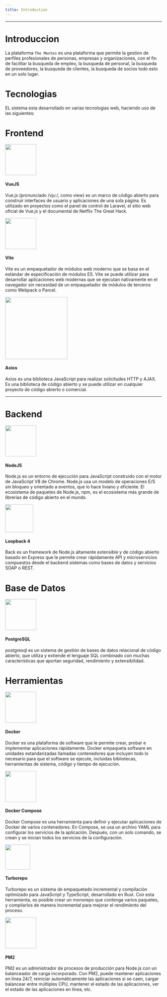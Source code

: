 ```yaml
---
title: Introduction
---
```


---

# Introduccion

La plataforma `The Mentes` es una plataforma que permite la gestion de perfiles profesionales de personas, empresas y organizaciones, con el fin de facilitar la busqueda de empleo, la busqueda de personal, la busqueda de proveedores, la busqueda de clientes, la busqueda de socios todo esto en un solo lugar.

# Tecnologias

EL sistema esta desarrollado en varias tecnologias web, haciendo uso de las siguientes:

# Frontend

<div class="boxed mt-2">
  <img src="/vue.svg" width="100" />
  <h4>VueJS</h4>
  <p>Vue.js (pronunciado /vjuː/, como view) es un marco de código abierto para construir interfaces de usuario y aplicaciones de una sola página. Es utilizado en proyectos como el panel de control de Laravel, el sitio web oficial de Vue.js y el documental de Netflix The Great Hack. </p>
</div>

<div class="boxed">
  <img src="/vitejs.svg" width="100" />
  <h4>Vite</h4>
  <p>Vite es un empaquetador de módulos web moderno que se basa en el estándar de especificación de módulos ES. Vite se puede utilizar para desarrollar aplicaciones web modernas que se ejecutan nativamente en el navegador sin necesidad de un empaquetador de módulos de terceros como Webpack o Parcel.</p>
</div>

<div class="boxed">
  <img src="/axios.svg" width="200" />
  <h4>Axios</h4>
  <!-- que es axios -->
  <p> Axios es una biblioteca JavaScript para realizar solicitudes HTTP y AJAX. Es una biblioteca de código abierto y se puede utilizar en cualquier proyecto de código abierto o comercial. </p>
</div>

---

# Backend

<div class="boxed">
  <img src="/nodejs.svg" width="100" />
  <h4>NodeJS</h4>
  <p>Node.js es un entorno de ejecución para JavaScript construido con el motor de JavaScript V8 de Chrome. Node.js usa un modelo de operaciones E/S sin bloqueo y orientado a eventos, que lo hace liviano y eficiente. El ecosistema de paquetes de Node.js, npm, es el ecosistema más grande de librerías de código abierto en el mundo.</p>
</div>

<div class="boxed">
  <img src="/loopback-icon.svg" width="90" />
  <h4>Loopback 4</h4>
  <p>Back es un framework de Node.js altamente extensible y de código abierto basado en Express que le permite crear rápidamente API y microservicios compuestos desde el backend sistemas como bases de datos y servicios SOAP o REST.</p>

</div>

# Base de Datos

<div class="boxed">
  <img src="/postgresql.svg" width="100" />
  <h4>PostgreSQL</h4>
  <p>postgresql es un sistema de gestión de bases de datos relacional de código abierto, que utiliza y extiende el lenguaje SQL combinado con muchas características que aportan seguridad, rendimiento y extensibilidad.</p>
</div>

# Herramientas

<div class="boxed">
  <img src="/docker-icon.svg" width="100" />
  <h4>Docker</h4>
  <!-- que es docker -->
  <p> Docker es una plataforma de software que le permite crear, probar e implementar aplicaciones rápidamente. Docker empaqueta software en unidades estandarizadas llamadas contenedores que incluyen todo lo necesario para que el software se ejecute, incluidas bibliotecas, herramientas de sistema, código y tiempo de ejecución.</p>
</div>

<div class="boxed">
  <img src="/compose.svg" width="100" />
  <h4>Docker Compose</h4>
  <p>Docker Compose es una herramienta para definir y ejecutar aplicaciones de Docker de varios contenedores. En Compose, se usa un archivo YAML para configurar los servicios de la aplicación. Después, con un solo comando, se crean y se inician todos los servicios de la configuración.</p>
</div>

<div class="boxed">
  <img src="/turborepo-icon.svg" width="80" />
  <h4>Turborepo</h4>
  <p>Turborepo es un sistema de empaquetado incremental y compilación optimizado para JavaScript y TypeScript, desarrollado en Rust. Con esta herramienta, es posible crear un monorepo que contenga varios paquetes, y compilarlos de manera incremental para mejorar el rendimiento del proceso.</p>
</div>

<div class="boxed">
  <img src="/pm2-icon.svg" width="100" />
  <h4>PM2</h4>
  <p> PM2 es un administrador de procesos de producción para Node.js con un balanceador de carga incorporado. Con PM2, puede mantener aplicaciones en línea 24/7, reiniciar automáticamente las aplicaciones si se caen, cargar balancear entre múltiples CPU, mantener el estado de las aplicaciones, ver el estado de las aplicaciones en línea, etc. </p>
</div>

